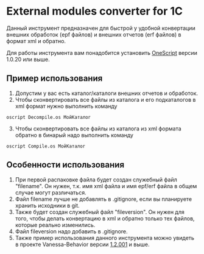 ﻿# External modules converter for 1C

Данный инструмент предназначен для быстрой у удобной конвертации внешних обработок (epf файлов) и внешних отчетов (erf файлов) в формат xml и обратно.

Для работы инструмента вам понадобится установить [OneScript](http://oscript.io) версии 1.0.20 или выше.

## Пример использования
1. Допустим у вас есть каталог/каталоги внешних отчетов и обработок.
2. Чтобы сконвертировать все файлы из каталога и его подкаталогов в xml формат нужно выполнить команду
```
oscript Decompile.os МойКаталог
```

3. Чтобы сконвертировать все файлы из каталога из xml формата обратно в бинарый надо выполнить команду
```
oscript Compile.os МойКаталог
```

## Особенности использования
1. При первой распаковке файла будет создан служебный файл "filename". Он нужен, т.к. имя xml файла и имя epf/erf файла в общем случае могут различаться.
2. Файл filename лучше не добавлять в .gitignore, если вы планируете хранить исходники в git.
3. Также будет создан служебный файл "fileversion". Он нужен для того, чтобы делать конвертацию в xml и обратно только тех файлов, которые реально изменились.
4. Файл fileversion надо добавить в .gitignore.
5. Также пример использования данного инструмента можно увидеть в проекте Vanessa-Behavior версии [1.2.001](https://github.com/Pr-Mex/vanessa-behavior) и выше.
